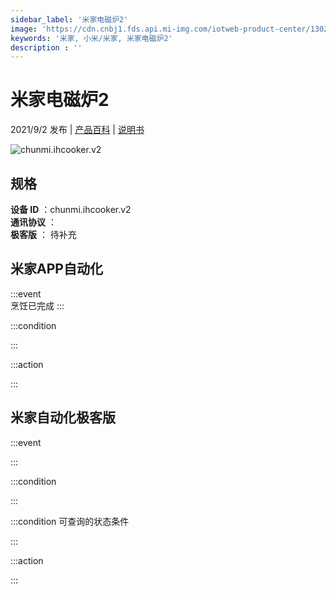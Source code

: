 ```yaml
---
sidebar_label: '米家电磁炉2'
image: 'https://cdn.cnbj1.fds.api.mi-img.com/iotweb-product-center/13021f5d5b4c6d6301cae53a7c5d1cb1_拟物图.png?GalaxyAccessKeyId=AKVGLQWBOVIRQ3XLEW&Expires=9223372036854775807&Signature=9CRFZ4M61GZkEmtjZnNx0Wj/7u0='
keywords: '米家, 小米/米家, 米家电磁炉2'
description : ''
---
```

# 米家电磁炉2

2021/9/2 发布 | [产品百科](https://home.mi.com/webapp/content/baike/product/index.html?model=chunmi.ihcooker.v2/) | [说明书](https://home.mi.com/views/introduction.html?model=chunmi.ihcooker.v2&region=cn)

![chunmi.ihcooker.v2](https://cdn.cnbj1.fds.api.mi-img.com/iotweb-product-center/13021f5d5b4c6d6301cae53a7c5d1cb1_拟物图.png?GalaxyAccessKeyId=AKVGLQWBOVIRQ3XLEW&Expires=9223372036854775807&Signature=9CRFZ4M61GZkEmtjZnNx0Wj/7u0=)

## 规格  
> 
**设备 ID** ：chunmi.ihcooker.v2  
**通讯协议** ：  
**极客版**  ： 待补充 


## 米家APP自动化  

:::event  
烹饪已完成
:::

:::condition  

:::

:::action   

:::

## 米家自动化极客版  

:::event  

:::

:::condition  

:::

:::condition 可查询的状态条件  

:::

:::action  

:::

        
